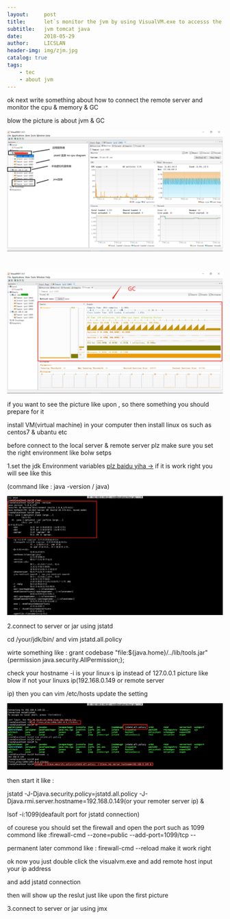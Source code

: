 ```yaml
---
layout:     post
title:      let`s monitor the jvm by using VisualVM.exe to accesss the remote service
subtitle:   jvm tomcat java
date:       2018-05-29
author:     LICSLAN
header-img: img/zjm.jpg
catalog: true
tags:
    - tec
    - about jvm
---
```



ok next write something about how to connect the remote server and monitor the cpu & memory & GC 

blow the picture is about jvm & GC

![](https://raw.githubusercontent.com/licslan/licslan.github.io/master/img/jvm.png)

<br>

![](https://raw.githubusercontent.com/licslan/licslan.github.io/master/img/gc.jpg)

if you want to see the picture like upon , so there something you should prepare for it 

install VM(virtual machine) in your computer then install linux os such as centos7 & ubantu etc

before connect to the local server & remote server plz make sure you set the right environment like bolw setps 

1.set the jdk Environment variables [plz baidu yiha &rarr;](https://www.baidu.com/) if it is work right  you will see like this  

(command like : java -version / java)

![](https://raw.githubusercontent.com/licslan/licslan.github.io/master/img/jdk.jpg)

2.connect to server or jar using jstatd 

cd /your/jdk/bin/  and  vim jstatd.all.policy

wirte something like : grant codebase "file:${java.home}/../lib/tools.jar" {permission java.security.AllPermission;};

check your hostname -i is your linux·s ip instead of 127.0.0.1 picture like blow if not your linuxs ip(192.168.0.149 or remote server 

ip) then you can vim /etc/hosts update the setting  

![](https://raw.githubusercontent.com/licslan/licslan.github.io/master/img/hostnamei.jpg)


 
then start it like : 

jstatd -J-Djava.security.policy=jstatd.all.policy -J-Djava.rmi.server.hostname=192.168.0.149(or your remoter server ip) &

lsof -i:1099(deafault port for jstatd connection)

of courese you should set the firewall and open the port such as 1099 commond like :firewall-cmd --zone=public --add-port=1099/tcp --

permanent   later commond like : firewall-cmd --reload make it work right

ok now you just double click the visualvm.exe and add remote host input your ip address 

and add jstatd connection

then will show up the reslut just like upon the first picture



3.connect to server or jar using jmx 




